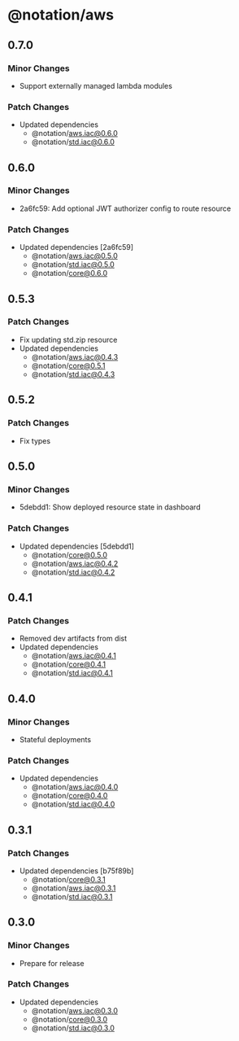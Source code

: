 # @notation/aws

## 0.7.0

### Minor Changes

- Support externally managed lambda modules

### Patch Changes

- Updated dependencies
  - @notation/aws.iac@0.6.0
  - @notation/std.iac@0.6.0

## 0.6.0

### Minor Changes

- 2a6fc59: Add optional JWT authorizer config to route resource

### Patch Changes

- Updated dependencies [2a6fc59]
  - @notation/aws.iac@0.5.0
  - @notation/std.iac@0.5.0
  - @notation/core@0.6.0

## 0.5.3

### Patch Changes

- Fix updating std.zip resource
- Updated dependencies
  - @notation/aws.iac@0.4.3
  - @notation/core@0.5.1
  - @notation/std.iac@0.4.3

## 0.5.2

### Patch Changes

- Fix types

## 0.5.0

### Minor Changes

- 5debdd1: Show deployed resource state in dashboard

### Patch Changes

- Updated dependencies [5debdd1]
  - @notation/core@0.5.0
  - @notation/aws.iac@0.4.2
  - @notation/std.iac@0.4.2

## 0.4.1

### Patch Changes

- Removed dev artifacts from dist
- Updated dependencies
  - @notation/aws.iac@0.4.1
  - @notation/core@0.4.1
  - @notation/std.iac@0.4.1

## 0.4.0

### Minor Changes

- Stateful deployments

### Patch Changes

- Updated dependencies
  - @notation/aws.iac@0.4.0
  - @notation/core@0.4.0
  - @notation/std.iac@0.4.0

## 0.3.1

### Patch Changes

- Updated dependencies [b75f89b]
  - @notation/core@0.3.1
  - @notation/aws.iac@0.3.1
  - @notation/std.iac@0.3.1

## 0.3.0

### Minor Changes

- Prepare for release

### Patch Changes

- Updated dependencies
  - @notation/aws.iac@0.3.0
  - @notation/core@0.3.0
  - @notation/std.iac@0.3.0
